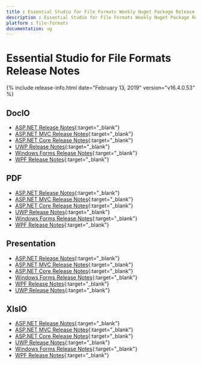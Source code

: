 ```yaml
---
title : Essential Studio for File Formats Weekly Nuget Package Release Notes  
description : Essential Studio for File Formats Weekly Nuget Package Release Notes  
platform : file-formats
documentation: ug
---
```


# Essential Studio for File Formats  Release Notes  

{% include release-info.html date="February 13, 2019" version="v16.4.0.53" %} 

## DocIO

* [ASP.NET Release Notes](/aspnet/release-notes/v16.4.0.53#docio){:target="_blank"}
* [ASP.NET MVC Release Notes](/aspnetmvc/release-notes/v16.4.0.53#docio){:target="_blank"}
* [ASP.NET Core Release Notes](/aspnet-core/release-notes/v16.4.0.53#docio){:target="_blank"}
* [UWP Release Notes](/uwp/release-notes/v16.4.0.53#docio){:target="_blank"}
* [Windows Forms Release Notes](/windowsforms/release-notes/v16.4.0.53#docio){:target="_blank"}
* [WPF Release Notes](/wpf/release-notes/v16.4.0.53#docio){:target="_blank"}


## PDF

* [ASP.NET Release Notes](/aspnet/release-notes/v16.4.0.53#pdf){:target="_blank"}
* [ASP.NET MVC Release Notes](/aspnetmvc/release-notes/v16.4.0.53#pdf){:target="_blank"}
* [ASP.NET Core Release Notes](/aspnet-core/release-notes/v16.4.0.53#pdf){:target="_blank"}
* [UWP Release Notes](/uwp/release-notes/v16.4.0.53#pdf){:target="_blank"}
* [Windows Forms Release Notes](/windowsforms/release-notes/v16.4.0.53#pdf){:target="_blank"}
* [WPF Release Notes](/wpf/release-notes/v16.4.0.53#pdf){:target="_blank"}


## Presentation

* [ASP.NET Release Notes](/aspnet/release-notes/v16.4.0.53#presentation){:target="_blank"}
* [ASP.NET MVC Release Notes](/aspnetmvc/release-notes/v16.4.0.53#presentation){:target="_blank"}
* [ASP.NET Core Release Notes](/aspnet-core/release-notes/v16.4.0.53#presentation){:target="_blank"}
* [Windows Forms Release Notes](/windowsforms/release-notes/v16.4.0.53#presentation){:target="_blank"}
* [WPF Release Notes](/wpf/release-notes/v16.4.0.53#presentation){:target="_blank"}
* [UWP Release Notes](/uwp/release-notes/v16.4.0.53#presentation){:target="_blank"}


## XlsIO

* [ASP.NET Release Notes](/aspnet/release-notes/v16.4.0.53#xlsio){:target="_blank"}
* [ASP.NET MVC Release Notes](/aspnetmvc/release-notes/v16.4.0.53#xlsio){:target="_blank"}
* [ASP.NET Core Release Notes](/aspnet-core/release-notes/v16.4.0.53#xlsio){:target="_blank"}
* [UWP Release Notes](/uwp/release-notes/v16.4.0.53#xlsio){:target="_blank"}
* [Windows Forms Release Notes](/windowsforms/release-notes/v16.4.0.53#xlsio){:target="_blank"}
* [WPF Release Notes](/wpf/release-notes/v16.4.0.53#xlsio){:target="_blank"}